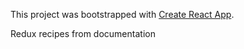 This project was bootstrapped with [Create React App](https://github.com/facebook/create-react-app).

Redux recipes from documentation
